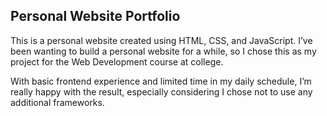 ## Personal Website Portfolio

This is a personal website created using HTML, CSS, and JavaScript.
I’ve been wanting to build a personal website for a while, so I chose this as my project for the Web Development course at college.

With basic frontend experience and limited time in my daily schedule, I’m really happy with the result, especially considering I chose not to use any additional frameworks.
